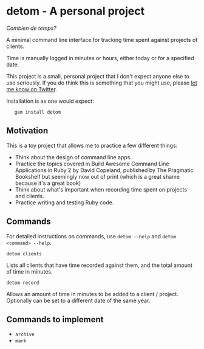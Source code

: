 # detom - A personal project

_Combien de temps?_

A minimal command line interface for tracking time spent against projects of clients.

Time is manually logged in minutes or hours, either today or for a specified date.

This project is a small, personal project that I don't expect anyone else to use seriously.
If you do think this is something that you might use, please [let me know on Twitter](https://twitter.com/njpearman).

Installation is as one would expect:

```
   gem install detom
```

## Motivation
This is a toy project that allows me to practice a few different things:

* Think about the design of command line apps.
* Practice the topics covered in Build Awesome Command Line Applications in Ruby 2 by David Copeland, published by The Pragmatic Bookshelf but seemingly now out of print (which is a great shame because it's a great book)
* Think about what's important when recording time spent on projects and clients.
* Practice writing and testing Ruby code.

## Commands

For detailed instructions on commands, use `detom --help` and `detom <command> --help`.

`detom clients`

Lists all clients that have time recorded against them, and the total amount of time in minutes.

`detom record`

Allows an amount of time in minutes to be added to a client / project. Optionally can be set to a different date of the same year.

## Commands to implement

* `archive`
* `mark`

